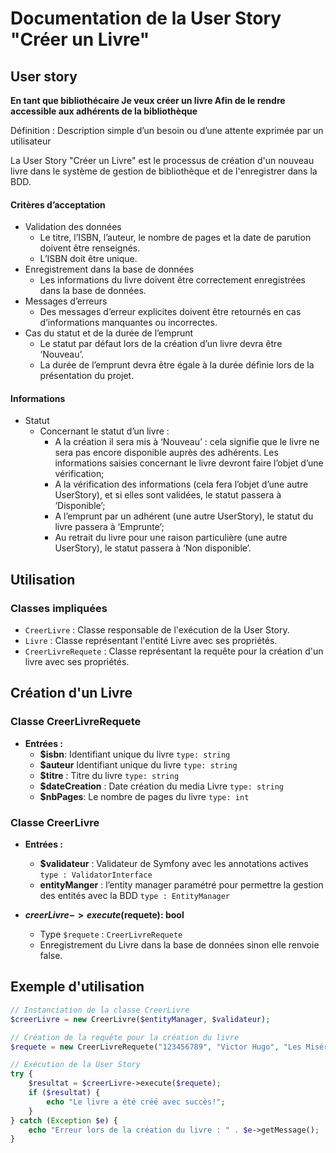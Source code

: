 # Documentation de la User Story "Créer un Livre"

## User story
**En tant que bibliothécaire
Je veux créer un livre
Afin de le rendre accessible aux adhérents de la bibliothèque**

Définition : Description simple d’un besoin ou d’une attente exprimée par un utilisateur

La User Story "Créer un Livre" est le processus de création d'un nouveau livre dans le système de gestion de
bibliothèque et de l'enregistrer dans la BDD.




#### Critères d’acceptation

* Validation des données
  * Le titre, l’ISBN, l’auteur, le nombre de pages et la date de parution doivent être renseignés.
  * L’ISBN doit être unique.
* Enregistrement dans la base de données
  * Les informations du livre doivent être correctement enregistrées dans la base de données.
* Messages d’erreurs
  * Des messages d’erreur explicites doivent être retournés en cas d’informations manquantes ou incorrectes.
* Cas du statut et de la durée de l’emprunt
  * Le statut par défaut lors de la création d’un livre devra être ‘Nouveau’.
  * La durée de l’emprunt devra être égale à la durée définie lors de la présentation du projet.

#### Informations
* Statut
  * Concernant le statut d’un livre :
    * A la création il sera mis à ‘Nouveau’ : cela signifie que le livre ne sera pas encore disponible auprès des adhérents. Les informations saisies concernant le livre devront faire l’objet d’une vérification;
    * A la vérification des informations (cela fera l’objet d’une autre UserStory), et si elles sont validées, le statut passera à ‘Disponible’;
    * A l’emprunt par un adhérent (une autre UserStory), le statut du livre passera à ‘Emprunte’;
    * Au retrait du livre pour une raison particulière (une autre UserStory), le statut passera à ‘Non disponible’.



## Utilisation
### Classes impliquées

- `CreerLivre` : Classe responsable de l'exécution de la User Story.
- `Livre` : Classe représentant l'entité Livre avec ses propriétés.
- `CreerLivreRequete` : Classe représentant la requête pour la création d'un livre avec ses propriétés.

## Création d'un Livre

### Classe CreerLivreRequete

- **Entrées :**
    - **$isbn**: Identifiant unique du livre `type: string`
    - **$auteur** Identifiant unique du livre `type: string`
    - **$titre** : Titre du livre  `type: string`
    - **$dateCreation** : Date création du media Livre `type: string`
    - **$nbPages**: Le nombre de pages du livre `type: int`


### Classe CreerLivre

- **Entrées :**
  - **$validateur** : Validateur de Symfony avec les annotations actives  `type : ValidatorInterface`
  - **entityManger** : l’entity manager paramétré pour permettre la gestion des entités avec la BDD  `type : EntityManager`

- **$creerLivre->execute($requete): bool**
    - Type `$requete` : `CreerLivreRequete`
    - Enregistrement du Livre dans la base de données sinon elle renvoie false.




## Exemple d'utilisation

```php
// Instanciation de la classe CreerLivre
$creerLivre = new CreerLivre($entityManager, $validateur);

// Création de la requête pour la création du livre
$requete = new CreerLivreRequete("123456789", "Victor Hugo", "Les Misérables", "01/01/1862", 120);

// Exécution de la User Story
try {
    $resultat = $creerLivre->execute($requete);
    if ($resultat) {
        echo "Le livre a été créé avec succès!";
    }
} catch (Exception $e) {
    echo "Erreur lors de la création du livre : " . $e->getMessage();
}
